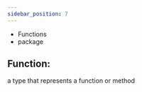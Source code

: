 ```yaml
---
sidebar_position: 7
---
```


- Functions
- package
    
## Function:

a type that represents a function or method

